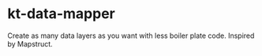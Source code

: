 # kt-data-mapper
Create as many data layers as you want with less boiler plate code. Inspired by Mapstruct.
